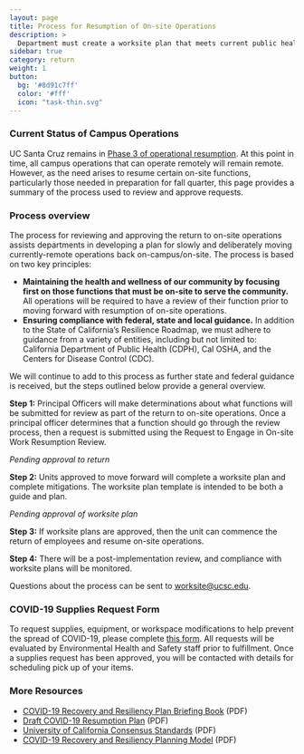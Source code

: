 ```yaml
---
layout: page
title: Process for Resumption of On-site Operations
description: >
  Department must create a worksite plan that meets current public health guidelines.
sidebar: true
category: return
weight: 1
button:
  bg: '#8d91c7ff'
  color: '#fff'
  icon: "task-thin.svg"
---
```

### Current Status of Campus Operations
UC Santa Cruz remains in [Phase 3 of operational resumption](https://news.ucsc.edu/2020/06/final-campus-operational-resumption-phases.pdf). At this point in time, all campus operations that can operate remotely will remain remote. However, as the need arises to resume certain on-site functions, particularly those needed in preparation for fall quarter, this page provides a summary of the process used to review and approve requests. 

### Process overview

The process for reviewing and approving the return to on-site operations assists departments in developing a plan for slowly and deliberately moving currently-remote operations back on-campus/on-site.
The process is based on two key principles:

* **Maintaining the health and wellness of our community by focusing first on those functions that must be on-site to serve the community.** All operations will be required to have a review of their function prior to moving forward with resumption of on-site operations.
* **Ensuring compliance with federal, state and local guidance.** In addition to the State of California’s Resilience Roadmap, we must adhere to guidance from a variety of entities, including but not limited to: California Department of Public Health (CDPH), Cal OSHA, and the Centers for Disease Control (CDC).

We will continue to add to this process as further state and federal guidance is received, but the steps outlined below provide a general overview. 

**Step 1:** Principal Officers will make determinations about what functions will be submitted for review as part of the return to on-site operations.
Once a principal officer determines that a function should go through the review process, then a request is submitted using the Request to Engage in On-site Work Resumption Review.

*Pending approval to return* 

**Step 2:** Units approved to move forward will complete a worksite plan and complete mitigations. The worksite plan template is intended to be both a guide and plan.

*Pending approval of worksite plan*

**Step 3:** If worksite plans are approved, then the unit can commence the return of employees and resume on-site operations.

**Step 4:** There will be a post-implementation review, and compliance with worksite plans will be monitored. 

Questions about the process can be sent to [worksite@ucsc.edu](mailto:worksite@ucsc.edu).

### COVID-19 Supplies Request Form

To request supplies, equipment, or workspace modifications to help prevent the spread of COVID-19, please complete [this form](https://docs.google.com/forms/d/e/1FAIpQLSfZWheLtmc7GOAeEz4qh8Dl_mT9v6FaJlYNOSzQdCEJAJe1WQ/viewform).  All requests will be evaluated by Environmental Health and Safety staff prior to fulfillment. Once a supplies request has been approved, you will be contacted with details for scheduling pick up of your items.

### More Resources
* [COVID-19 Recovery and Resiliency Plan Briefing Book](/assets/images/ucsc-recovery-resiliency-briefing-book.pdf) (PDF)
* [Draft COVID-19 Resumption Plan](/assets/images/draft-resumption-plan.pdf) (PDF)
* [University of California Consensus Standards](/assets/images/uc-consent-standard.pdf) (PDF)
* [COVID-19 Recovery and Resiliency Planning Model](/assets/images/recovery-resiliency-model.pdf) (PDF)
